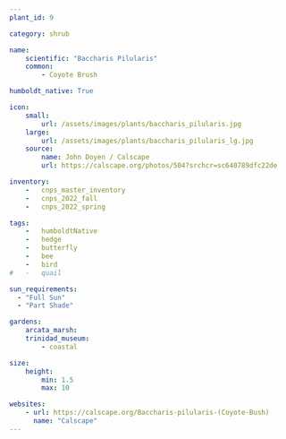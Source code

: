 ```yaml
---
plant_id: 9

category: shrub

name: 
    scientific: "Baccharis Pilularis"  
    common: 
        - Coyote Brush 

humboldt_native: True

icon: 
    small: 
        url: /assets/images/plants/baccharis_pilularis.jpg 
    large: 
        url: /assets/images/plants/baccharis_pilularis_lg.jpg 
    source: 
        name: John Doyen / Calscape
        url: https://calscape.org/photos/504?srchcr=sc640789dfc22de 

inventory: 
    -   cnps_master_inventory
    -   cnps_2022_fall
    -   cnps_2022_spring

tags:  
    -   humboldtNative
    -   hedge
    -   butterfly
    -   bee
    -   bird
#   -   quail

sun_requirements:
  - "Full Sun"
  - "Part Shade"

gardens:
    arcata_marsh:
    trinidad_museum:
        - coastal

size:
    height: 
        min: 1.5
        max: 10

websites:
    - url: https://calscape.org/Baccharis-pilularis-(Coyote-Bush) 
      name: "Calscape"
---
```

